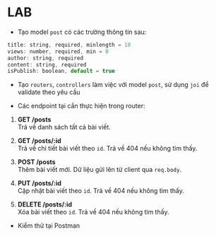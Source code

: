 # LAB

- Tạo model `post` có các trường thông tin sau:
```js
title: string, required, minlength = 10
views: number, required, min = 0
author: string, required
content: string, required
isPublish: boolean, default = true

```

- Tạo `routers`, `controllers` làm việc với model `post`, sử dụng `joi` để validate theo yêu cầu

- Các endpoint tại cần thực hiện trong router:
1. **GET /posts**  
  Trả về danh sách tất cả bài viết.

2. **GET /posts/:id**  
  Trả về chi tiết bài viết theo `id`. Trả về 404 nếu không tìm thấy.

3. **POST /posts**  
  Thêm bài viết mới. Dữ liệu gửi lên từ client qua `req.body`.

4. **PUT /posts/:id**  
  Cập nhật bài viết theo `id`. Trả về 404 nếu không tìm thấy.

5. **DELETE /posts/:id**  
  Xóa bài viết theo `id`. Trả về 404 nếu không tìm thấy.

- Kiểm thử tại Postman